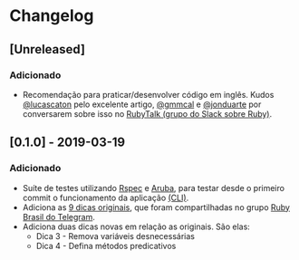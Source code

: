 # Changelog

## [Unreleased]
### Adicionado
- Recomendação para praticar/desenvolver código em inglês. Kudos [@lucascaton](https://github.com/lucascaton) pelo excelente artigo, [@gmmcal](https://github.com/gmmcal) e [@jonduarte](https://github.com/jonduarte) por conversarem sobre isso no [RubyTalk (grupo do Slack sobre Ruby)](http://www.rubytalk.net/).

## [0.1.0] - 2019-03-19
### Adicionado
- Suíte de testes utilizando [Rspec](https://github.com/rspec/rspec) e [Aruba](https://github.com/cucumber/aruba), para testar desde o primeiro commit o funcionamento da aplicação [(CLI)](https://pt.wikipedia.org/wiki/Interface_de_linha_de_comandos).
- Adiciona as [9 dicas originais](https://t.me/rubybrasil/82504), que foram compartilhadas no grupo [Ruby Brasil do Telegram](https://t.me/rubybrasil).
- Adiciona duas dicas novas em relação as originais. São elas:
  * Dica 3 - Remova variáveis desnecessárias
  * Dica 4 - Defina métodos predicativos

